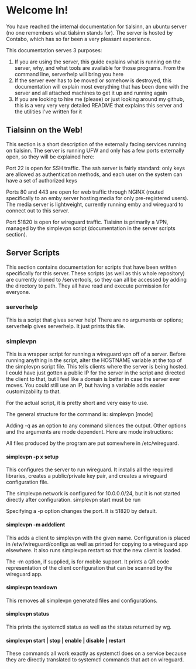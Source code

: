 # Welcome In!

You have reached the internal documentation for tialsinn, an ubuntu server (no one remembers what tialsinn stands for). The server is hosted by Contabo, which has so far been a very pleasant experience.

This documentation serves 3 purposes:

1. If you are using the server, this guide explains what is running on the server, why, and what tools are available for those programs. From the command line, serverhelp will bring you here
2. If the server ever has to be moved or somehow is destroyed, this documentation will explain most everything that has been done with the server and all attached machines to get it up and running again
3. If you are looking to hire me (please) or just looking around my github, this is a very very very detailed README that explains this server and the utilities I've written for it

## Tialsinn on the Web!

This section is a short description of the externally facing services running on tialsinn. The server is running UFW and only has a few ports externally open, so they will be explained here:

Port 22 is open for SSH traffic. The ssh server is fairly standard: only keys are allowed as authentication methods, and each user on the system can have a set of authorized keys

Ports 80 and 443 are open for web traffic through NGINX (routed specifically to an emby server hosting media for only pre-registered users).
The media server is lightweight, currently running emby and wireguard to connect out to this server.

Port 51820 is open for wireguard traffic. Tialsinn is primarily a VPN, managed by the simplevpn script (documentation in the server scripts section).

## Server Scripts

This section contains documentation for scripts that have been written specifically for this server. These scripts (as well as this whole repository) are currently cloned to /servertools, so they can all be accessed by adding the directory to path. They all have read and execute permission for everyone.

### serverhelp

This is a script that gives server help! There are no arguments or options; serverhelp gives serverhelp. It just prints this file.

### simplevpn

This is a wrapper script for running a wireguard vpn off of a server. Before running anything in the script, alter the HOSTNAME variable at the top of the simplevpn script file. This tells clients where the server is being hosted. I could have just gotten a public IP for the server in the script and directed the client to that, but I feel like a domain is better in case the server ever moves. You could still use an IP, but having a variable adds easier customizability to that.

For the actual script, it is pretty short and very easy to use.

The general structure for the command is: simplevpn <options> \[mode\] <arguments>

Adding -q as an option to any command silences the output. Other options and the arguments are mode dependent. Here are mode instructions:

All files produced by the program are put somewhere in /etc/wireguard.

#### simplevpn -p x setup

This configures the server to run wireguard. It installs all the required libraries, creates a public/private key pair, and creates a wireguard configuration file.

The simplevpn network is configured for 10.0.0.0/24, but it is not started directly after configuration. simplevpn start must be run

Specifying a -p option changes the port. It is 51820 by default.

#### simplevpn -m addclient <name>

This adds a client to simplevpn with the given name. Configuration is placed in /etw/wireguard/configs as well as printed for copying to a wireguard app elsewhere. It also runs simplevpn restart so that the new client is loaded.

The -m option, if supplied, is for mobile support. It prints a QR code representation of the client configuration that can be scanned by the wireguard app. 

#### simplevpn teardown

This removes all simplevpn generated files and configurations.

#### simplevpn status

This prints the systemctl status as well as the status returned by wg.

#### simplevpn start | stop | enable | disable | restart

These commands all work exactly as systemctl does on a service because they are directly translated to systemctl commands that act on wireguard.
